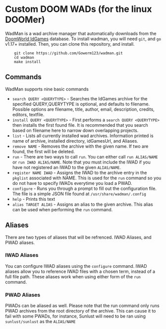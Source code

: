 # Custom DOOM WADs (for the linux DOOMer)
WadMan is a wad archive manager that automatically downloads from the [DoomWorld IdGames](https://www.doomworld.com/idgames/) database. To install wadman, you will need `git`, and `go` v1.17+ installed. Then, you can clone this repository, and install.
```
    git clone https://github.com/Gowerm123/wadman.git
    cd wadman
    make install
```

## Commands
WadMan supports nine basic commands

 - `search QUERY <QUERYTYPE>` - Searches the IdGames archive for the specified QUERY,QUERYTYPE is optional, and defaults to filename. Possible options are filename, title, author, email, description, credits, editors, textfile.
 - `install QUERY <QUERYTYPE>` - First performs a `search QUERY <QUERYTYPE>` then installs the first found file. It is recommended that you search based on filename here to narrow down overlapping projects.
 - `list` - Lists all currently installed wad archives. Information printed is name of archive, installed directory, idGamesUrl, and Aliases.
 - `remove NAME` - Removes the archive with the given name. If two are found, the first will be deleted.
 - `run` - There are two ways to call `run`. You can either call `run ALIAS/NAME` or `run IWAD ALIAS/NAME`. Note that you must include the IWAD if you have not registered an IWAD to the given `ALIAS/NAME`.
 - `register NAME IWAD` - Assigns the IWAD to the archive entry in the `pkglist` associated with NAME. This is used for the `run` command so you do not have to specify IWADs everytime you load a PWAD.
 - `configure` - Runs you through a prompt to fill out the configuration file. The file is a simple JSON file found at `/usr/share/wadman/.config`
 - `help` - Prints this text
 - `alias TARGET ALIAS` - Assigns an alias to the given archive. This alias can be used when performing the `run` command.

 ## Aliases

 There are two types of aliases that will be refrenced. IWAD Aliases, and PWAD aliases.

 ### IWAD Aliases

You can configure IWAD aliases using the `configure` command. IWAD aliases allow you to reference IWAD files with a chosen term, instead of a full file path. These aliases work when using either form of the `run` command.

### PWAD Aliases

PWADs can be aliased as well. Please note that the run command only runs PWAD archives from the root directory of the archive. This can cause it to fail with some PWADs, for instance, Sunlust will need to be ran using `sunlust/sunlust` as the `ALIAS/NAME`
